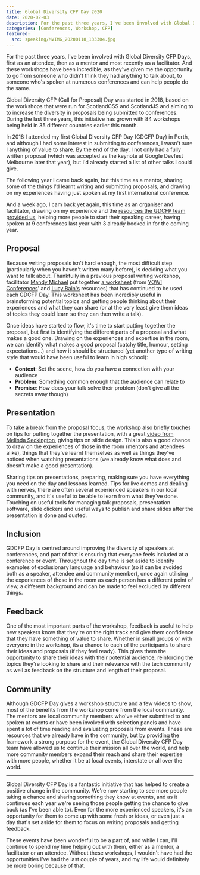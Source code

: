 ```yaml
---
title: Global Diversity CFP Day 2020
date: 2020-02-03
description: For the past three years, I've been involved with Global Diversity CFP Days, first as an attendee, then as a mentor and most recently as a facilitator. And these workshops have been incredible, as they've given me the opportunity to go from someone who didn't think they had anything to talk about, to someone who's spoken at numerous conferences and can help people do the same.
categories: [Conferences, Workshop, CFP]
featured:
  src: speaking/MVIMG_20200118_133304.jpg
---
```


For the past three years, I've been involved with Global Diversity CFP Days, first as an attendee, then as a mentor and most recently as a facilitator. And these workshops have been incredible, as they've given me the opportunity to go from someone who didn't think they had anything to talk about, to someone who's spoken at numerous conferences and can help people do the same.

Global Diversity CFP (Call for Proposal) Day was started in 2018, based on the workshops that were run for ScotlandCSS and ScotlandJS and aiming to to increase the diversity in proposals being submitted to conferences. During the last three years, this initiative has grown with 84 workshops being held in 35 different countries earlier this month.

In 2018 I attended my first Global Diversity CFP Day (GDCFP Day) in Perth, and although I had some interest in submitting to conferences, I wasn't sure I anything of value to share. By the end of the day, I not only had a fully written proposal (which was accepted as the keynote at Google Devfest Melbourne later that year), but I'd already started a list of other talks I could give.

The following year I came back again, but this time as a mentor, sharing some of the things I'd learnt writing and submitting proposals, and drawing on my experiences having just spoken at my first international conference.

And a week ago, I cam back yet again, this time as an organiser and facilitator, drawing on my experience and the [resources the GDCFP team provided us](https://www.globaldiversitycfpday.com/schedule), helping more people to start their speaking career, having spoken at 9 conferences last year with 3 already booked in for the coming year.

## Proposal

Because writing proposals isn't hard enough, the most difficult step (particularly when you haven't written many before), is deciding what you want to talk about. Thankfully in a previous proposal writing workshop, facilitator [Mandy Michael](https://twitter.com/Mandy_Kerr) put together [a worksheet](https://www.notion.so/aimhigherwebdesign/Conference-Proposal-Ideas-6e3a124b6e004e81896bc1be6e9c151f) (from [YOW! Conferences](https://artefacts.yowconference.com/WritingProposalsResources.pdf)' and [Lucy Bain's](https://lucybain.com/blog/2016/conference-proposal-ideas/) resources) that has continued to be used each GDCFP Day. This worksheet has been incredibly useful in brainstorming potential topics and getting people thinking about their experiences and what they can share (or at the very least give them ideas of topics they could learn so they can then write a talk).

Once ideas have started to flow, it's time to start putting together the proposal, but first is identifying the different parts of a proposal and what makes a good one. Drawing on the experiences and expertise in the room, we can identify what makes a good proposal (catchy title, humour, setting expectations...) and how it should be structured (yet another type of writing style that would have been useful to learn in high school):

- **Context**: Set the scene, how do you have a connection with your audience
- **Problem**: Something common enough that the audience can relate to
- **Promise**: How does your talk solve their problem (don't give all the secrets away though)

## Presentation

To take a break from the proposal focus, the workshop also briefly touches on tips for putting together the presentation, with a great [video from Melinda Seckington](https://www.youtube.com/watch?v=e5gwEvQah-s&feature=youtu.be), giving tips on slide design. This is also a good chance to draw on the experiences of those in the room (mentors and attendees alike), things that they've learnt themselves as well as things they've noticed when watching presentations (we already know what does and doesn't make a good presentation).

Sharing tips on presentations, preparing, making sure you have everything you need on the day and lessons learned. Tips for live demos and dealing with nerves, there are often several experienced speakers in our local community, and it's useful to be able to learn from what they've done. Touching on useful tools for managing talk proposals, presentation software, slide clickers and useful ways to publish and share slides after the presentation is done and dusted.

## Inclusion

GDCFP Day is centred around improving the diversity of speakers at conferences, and part of that is ensuring that everyone feels included at a conference or event. Throughout the day time is set aside to identify examples of exclusionary language and behaviour (so it can be avoided both as a speaker, attendee and community member), once again utilising the experiences of those in the room as each person has a different point of view, a different background and can be made to feel excluded by different things.

## Feedback

One of the most important parts of the workshop, feedback is useful to help new speakers know that they're on the right track and give them confidence that they have something of value to share. Whether in small groups or with everyone in the workshop, its a chance to each of the participants to share their ideas and proposals (if they feel ready). This gives them the opportunity to share their ideas with their potential audience, reinforcing the topics they're looking to share and their relevance with the tech community as well as feedback on the structure and length of their proposal.

## Community

Although GDCFP Day gives a workshop structure and a few videos to show, most of the benefits from the workshop come from the local community. The mentors are local community members who've either submitted to and spoken at events or have been involved with selection panels and have spent a lot of time reading and evaluating proposals from events. These are resources that we already have in the community, but by providing the framework a strong purpose for the event, the Global Diversity CFP Day team have allowed us to continue their mission all over the world, and help more community members expand their reach and share their expertise with more people, whether it be at local events, interstate or all over the world.

---

Global Diversity CFP Day is a fantastic initiative that has helped to create a positive change in the community. We're now starting to see more people taking a chance and sharing something they know at events, and as it continues each year we're seeing those people getting the chance to give back (as I've been able to). Even for the more experienced speakers, it's an opportunity for them to come up with some fresh or ideas, or even just a day that's set aside for them to focus on writing proposals and getting feedback.

These events have been wonderful to be a part of, and while I can, I'll continue to spend my time helping out with them, either as a mentor, a facilitator or an attendee. Without these workshops, I wouldn't have had the opportunities I've had the last couple of years, and my life would definitely be more boring because of that.

